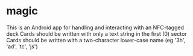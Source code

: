# magic
This is an Android app for handling and interacting with an NFC-tagged deck
Cards should be written with only a text string in the first (0) sector
Cards should be written with a two-character lower-case name (eg '3h', 'ad', 'tc', 'js')
